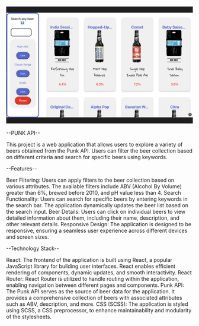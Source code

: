 ![Punk API](src/assets/Screenshot%202023-06-15%20at%2018.29.02.png)

--PUNK API--

This project is a web application that allows users to explore a variety of beers obtained from the Punk API. Users can filter the beer collection based on different criteria and search for specific beers using keywords.

--Features--

Beer Filtering: Users can apply filters to the beer collection based on various attributes. The available filters include ABV (Alcohol By Volume) greater than 6%, brewed before 2010, and pH value less than 4.
Search Functionality: Users can search for specific beers by entering keywords in the search bar. The application dynamically updates the beer list based on the search input.
Beer Details: Users can click on individual beers to view detailed information about them, including their name, description, and other relevant details.
Responsive Design: The application is designed to be responsive, ensuring a seamless user experience across different devices and screen sizes.

--Technology Stack-- 

React: The frontend of the application is built using React, a popular JavaScript library for building user interfaces. React enables efficient rendering of components, dynamic updates, and smooth interactivity.
React Router: React Router is utilized to handle routing within the application, enabling navigation between different pages and components.
Punk API: The Punk API serves as the source of beer data for the application. It provides a comprehensive collection of beers with associated attributes such as ABV, description, and more.
CSS (SCSS): The application is styled using SCSS, a CSS preprocessor, to enhance maintainability and modularity of the stylesheets.
